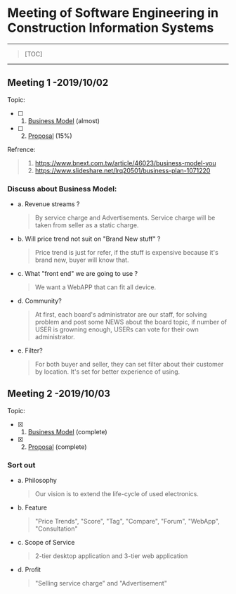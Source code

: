 # Meeting of Software Engineering in Construction Information Systems
---
> [TOC]
---
## Meeting 1 -2019/10/02

Topic:
- [ ] 1. [Business Model](https://canvanizer.com/canvas/wP7YO1CISmRJS) (almost)
- [ ] 2. [Proposal](https://hackmd.io/mPzG4JFiS1SXSFM0dzv8Jg) (15%)

Refrence:
> 1. https://www.bnext.com.tw/article/46023/business-model-you
> 2. https://www.slideshare.net/lrq20501/business-plan-1071220

### Discuss about Business Model:
- a. Revenue streams ?
    > By service charge and Advertisements.
    > Service charge will be taken from seller as a static charge. 

- b. Will price trend not suit on "Brand New stuff" ?
    > Price trend is just for refer, if the stuff is expensive because it's brand new, buyer will know that. 

- c. What "front end" we are going to use ?
    > We want a WebAPP that can fit all device. 

- d. Community?
    > At first, each board's administrator are our staff, for solving problem and post some NEWS about the board topic, if number of USER is growning enough, USERs can vote for their own administrator. 

- e. Filter?
    > For both buyer and seller, they can set filter about their customer by location. It's set for better experience of using.

## Meeting 2 -2019/10/03

Topic:
- [x] 1. [Business Model](https://canvanizer.com/canvas/wP7YO1CISmRJS) (complete)
- [x] 2. [Proposal](https://hackmd.io/mPzG4JFiS1SXSFM0dzv8Jg) (complete)

### Sort out
- a. Philosophy
  > Our vision is to extend the life-cycle of used electronics. 
- b. Feature
  > "Price Trends", "Score", "Tag", "Compare", "Forum", "WebApp", "Consultation"
- c. Scope of Service
  > 2-tier desktop application and 3-tier web application
- d. Profit
  > "Selling service charge" and "Advertisement"